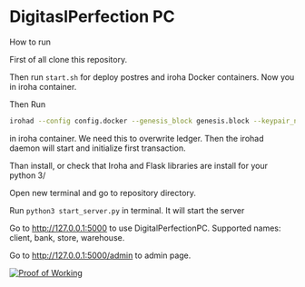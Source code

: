 # DigitaslPerfection PC

How to run 

First of all clone this repository.

Then run `start.sh` for deploy postres and iroha Docker containers. Now you in iroha container.

 Then Run

```bash
irohad --config config.docker --genesis_block genesis.block --keypair_name node0 --overwrite_ledger
```

in iroha container. We need this to overwrite ledger. Then the irohad daemon will start and initialize first transaction.

Than install, or check that Iroha and Flask libraries are install for your python 3/


Open new terminal and go to repository directory.


Run `python3 start_server.py` in terminal. It will start the server

Go to http://127.0.0.1:5000 to use DigitalPerfectionPC. Supported names: client, bank, store, warehouse.

Go to http://127.0.0.1:5000/admin to admin page.

[![Proof of Working](http://img.youtube.com/vi/pl8wF0pjIU8/0.jpg)](http://www.youtube.com/watch?v=pl8wF0pjIU8 "Proof of Working")
